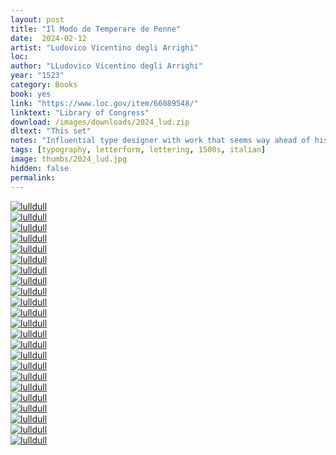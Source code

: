 ```yaml
---
layout: post
title: "Il Modo de Temperare de Penne"
date:  2024-02-12
artist: "Ludovico Vicentino degli Arrighi"
loc: 
author: "LLudovico Vicentino degli Arrighi"
year: "1523"
category: Books
book: yes
link: "https://www.loc.gov/item/66089548/"
linktext: "Library of Congress"
download: /images/downloads/2024_lud.zip
dltext: "This set"
notes: "Influential type designer with work that seems way ahead of his time, emulated by many."
tags: [typography, letterform, lettering, 1500s, italian]
image: thumbs/2024_lud.jpg
hidden: false
permalink:
---
```




<div class="post_image">
	<a href="{{ site.baseurl }}/images/posts/2024_lud/001.jpg" target="_blank">
	<img src="{{ site.baseurl }}/images/posts/2024_lud/001.jpg" alt="lulldull"></a>
</div>

<div class="post_image_02">
	<div class="post_image_outer">
		<div class="post_image_inner">
			<a href="{{ site.baseurl }}/images/posts/2024_lud/002.jpg" target="_blank">
			<img src="{{ site.baseurl }}/images/posts/2024_lud/002.jpg" alt="lulldull"></a>
		</div>
		<div class="post_image_inner">
			<a href="{{ site.baseurl }}/images/posts/2024_lud/003.jpg" target="_blank">
			<img src="{{ site.baseurl }}/images/posts/2024_lud/003.jpg" alt="lulldull"></a>
		</div>
	</div>
	<div class="post_image_outer">
		<div class="post_image_inner">
			<a href="{{ site.baseurl }}/images/posts/2024_lud/004.jpg" target="_blank">
			<img src="{{ site.baseurl }}/images/posts/2024_lud/004.jpg" alt="lulldull"></a>
		</div>
		<div class="post_image_inner">
			<a href="{{ site.baseurl }}/images/posts/2024_lud/005.jpg" target="_blank">
			<img src="{{ site.baseurl }}/images/posts/2024_lud/005.jpg" alt="lulldull"></a>
		</div>
	</div>
</div>


<div class="post_image">
	<a href="{{ site.baseurl }}/images/posts/2024_lud/001b.jpg" target="_blank">
	<img src="{{ site.baseurl }}/images/posts/2024_lud/001b.jpg" alt="lulldull"></a>
</div>

<div class="post_image">
	<a href="{{ site.baseurl }}/images/posts/2024_lud/006.jpg" target="_blank">
	<img src="{{ site.baseurl }}/images/posts/2024_lud/006.jpg" alt="lulldull"></a>
</div>

<div class="post_image">
	<a href="{{ site.baseurl }}/images/posts/2024_lud/007.jpg" target="_blank">
	<img src="{{ site.baseurl }}/images/posts/2024_lud/007.jpg" alt="lulldull"></a>
</div>

<div class="post_image">
	<a href="{{ site.baseurl }}/images/posts/2024_lud/008.jpg" target="_blank">
	<img src="{{ site.baseurl }}/images/posts/2024_lud/008.jpg" alt="lulldull"></a>
</div>


<div class="post_image_02">
	<div class="post_image_inner">
		<a href="{{ site.baseurl }}/images/posts/2024_lud/009.jpg" target="_blank">
		<img src="{{ site.baseurl }}/images/posts/2024_lud/009.jpg" alt="lulldull"></a>
	</div>
	<div class="post_image_inner">
		<a href="{{ site.baseurl }}/images/posts/2024_lud/010.jpg" target="_blank">
		<img src="{{ site.baseurl }}/images/posts/2024_lud/010.jpg" alt="lulldull"></a>
	</div>
</div>

<div class="post_image">
	<a href="{{ site.baseurl }}/images/posts/2024_lud/011.jpg" target="_blank">
	<img src="{{ site.baseurl }}/images/posts/2024_lud/011.jpg" alt="lulldull"></a>
</div>

<div class="post_image_02">
	<div class="post_image_inner">
		<a href="{{ site.baseurl }}/images/posts/2024_lud/012.jpg" target="_blank">
		<img src="{{ site.baseurl }}/images/posts/2024_lud/012.jpg" alt="lulldull"></a>
	</div>
	<div class="post_image_inner">
		<a href="{{ site.baseurl }}/images/posts/2024_lud/013.jpg" target="_blank">
		<img src="{{ site.baseurl }}/images/posts/2024_lud/013.jpg" alt="lulldull"></a>
	</div>
</div>

<div class="post_image">
	<a href="{{ site.baseurl }}/images/posts/2024_lud/014.jpg" target="_blank">
	<img src="{{ site.baseurl }}/images/posts/2024_lud/014.jpg" alt="lulldull"></a>
</div>

<div class="post_image">
	<a href="{{ site.baseurl }}/images/posts/2024_lud/015.jpg" target="_blank">
	<img src="{{ site.baseurl }}/images/posts/2024_lud/015.jpg" alt="lulldull"></a>
</div>

<div class="post_image_02">
	<div class="post_image_inner">
		<a href="{{ site.baseurl }}/images/posts/2024_lud/016.jpg" target="_blank">
		<img src="{{ site.baseurl }}/images/posts/2024_lud/016.jpg" alt="lulldull"></a>
	</div>
	<div class="post_image_inner">
		<a href="{{ site.baseurl }}/images/posts/2024_lud/017.jpg" target="_blank">
		<img src="{{ site.baseurl }}/images/posts/2024_lud/017.jpg" alt="lulldull"></a>
	</div>
</div>

<div class="post_image">
	<a href="{{ site.baseurl }}/images/posts/2024_lud/018.jpg" target="_blank">
	<img src="{{ site.baseurl }}/images/posts/2024_lud/018.jpg" alt="lulldull"></a>
</div>

<div class="post_image">
	<a href="{{ site.baseurl }}/images/posts/2024_lud/019.jpg" target="_blank">
	<img src="{{ site.baseurl }}/images/posts/2024_lud/019.jpg" alt="lulldull"></a>
</div>

<div class="post_image">
	<a href="{{ site.baseurl }}/images/posts/2024_lud/020.jpg" target="_blank">
	<img src="{{ site.baseurl }}/images/posts/2024_lud/020.jpg" alt="lulldull"></a>
</div>

<div class="post_image">
	<a href="{{ site.baseurl }}/images/posts/2024_lud/021.jpg" target="_blank">
	<img src="{{ site.baseurl }}/images/posts/2024_lud/021.jpg" alt="lulldull"></a>
</div>

<div class="post_image">
	<a href="{{ site.baseurl }}/images/posts/2024_lud/022.jpg" target="_blank">
	<img src="{{ site.baseurl }}/images/posts/2024_lud/022.jpg" alt="lulldull"></a>
</div>










